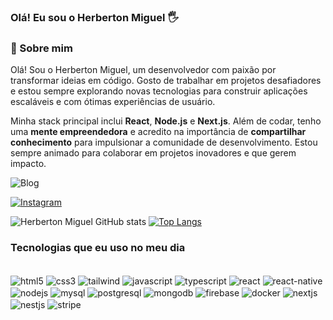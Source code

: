 ### Olá! Eu sou o Herberton Miguel 🖐️

### 🚀 Sobre mim
Olá! Sou o Herberton Miguel, um desenvolvedor com paixão por transformar ideias em código. Gosto de trabalhar em projetos desafiadores e estou sempre explorando novas tecnologias para construir aplicações escaláveis e com ótimas experiências de usuário.

Minha stack principal inclui **React**, **Node.js** e **Next.js**. Além de codar, tenho uma **mente empreendedora** e acredito na importância de **compartilhar conhecimento** para impulsionar a comunidade de desenvolvimento. Estou sempre animado para colaborar em projetos inovadores e que gerem impacto.

![Blog](https://img.shields.io/badge/Status-Up-brightgreen?label=Herberton%20Miguel&%20style=for-the-badge&url=https://seu-portfolio.com)

[![Instagram](https://img.shields.io/badge/Instagram-E4405F?20%style=for-the-badge&logo=instagram&logoColor=white)](https://www.instagram.com/herbertonmiguel)

![Herberton Miguel GitHub stats](https://github-readme-stats.vercel.app/api?username=HerbertonMiguel-Dev&show_icons=true&theme=onedark)
[![Top Langs](https://github-readme-stats.vercel.app/api/top-langs/?username=HerbertonMiguel-Dev)](https://github.com/anuraghazra/github-readme-stats)


### Tecnologias que eu uso no meu dia 

<div style="display: inline block"><br/>
<img align="center" alt="html5" src="https://img.shields.io/badge/HTML-E34F26?style=for-the-badge&logo=html5&logoColor=white" />    
<img align="center" alt="css3" src="https://img.shields.io/badge/CSS3-1572B6?style=for-the-badge&logo=css3&logoColor=white" />
<img align="center" alt="tailwind" src="https://img.shields.io/badge/Tailwind_CSS-38B2AC?style=for-the-badge&logo=tailwind-css&logoColor=white" />
<img align="center" alt="javascript" src="https://img.shields.io/badge/JavaScript-F7DF1E?style=for-the-badge&logo=javascript&logoColor=black" />
<img align="center" alt="typescript" src="https://img.shields.io/badge/TypeScript-007ACC?style=for-the-badge&logo=typescript&logoColor=white" />
<img align="center" alt="react" src="https://img.shields.io/badge/React-61DAFB?style=for-the-badge&logo=react&logoColor=white" />
<img align="center" alt="react-native" src="https://img.shields.io/badge/React_Native-61DAFB?style=for-the-badge&logo=react&logoColor=white" />
<img align="center" alt="nodejs" src="https://img.shields.io/badge/Node.js-43853D?style=for-the-badge&logo=Node.js&logoColor=white" />
<img align="center" alt="mysql" src="https://img.shields.io/badge/MySQL-4479A1?style=for-the-badge&logo=mysql&logoColor=white" />
<img align="center" alt="postgresql" src="https://img.shields.io/badge/PostgreSQL-316192?style=for-the-badge&logo=postgresql&logoColor=white" />
<img align="center" alt="mongodb" src="https://img.shields.io/badge/MongoDB-47A248?style=for-the-badge&logo=mongodb&logoColor=white" />
<img align="center" alt="firebase" src="https://img.shields.io/badge/Firebase-FFCA28?style=for-the-badge&logo=firebase&logoColor=black" />
<img align="center" alt="docker" src="https://img.shields.io/badge/Docker-2496ED?style=for-the-badge&logo=docker&logoColor=white" />
<img align="center" alt="nextjs" src="https://img.shields.io/badge/Next.js-000000?style=for-the-badge&logo=next.js&logoColor=white" />
<img align="center" alt="nestjs" src="https://img.shields.io/badge/NestJS-E0234E?style=for-the-badge&logo=nestjs&logoColor=white" />
<img align="center" alt="stripe" src="https://img.shields.io/badge/Stripe-008CDD?style=for-the-badge&logo=stripe&logoColor=white" />
</div>



